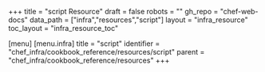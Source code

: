 +++
title = "script Resource"
draft = false
robots = ""
gh_repo = "chef-web-docs"
data_path = ["infra","resources","script"]
layout = "infra_resource"
toc_layout = "infra_resource_toc"

[menu]
  [menu.infra]
    title = "script"
    identifier = "chef_infra/cookbook_reference/resources/script"
    parent = "chef_infra/cookbook_reference/resources"
+++

<!-- The contents of this page are automatically generated from the script.yaml file in the data directory. -->
<!-- To suggest a change, edit the https://github.com/chef/chef/blob/main/lib/chef/resource/script.rb file
      and submit a pull request to the https://github.com/chef/chef repository. -->
